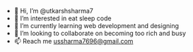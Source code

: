 - 👋 Hi, I’m @utkarshsharma7
- 👀 I’m interested in eat sleep code
- 🌱 I’m currently learning web development and designing
- 💞️ I’m looking to collaborate on becoming too rich and busy
- 📫 Reach me ussharma7696@gmail.com

<!---
utkarshsharma7/utkarshsharma7 is a ✨ special ✨ repository because its `README.md` (this file) appears on your GitHub profile.
You can click the Preview link to take a look at your changes.
--->
